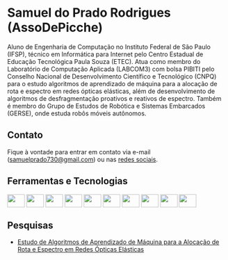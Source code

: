 # Samuel do Prado Rodrigues (AssoDePicche)

Aluno de Engenharia de Computação no Instituto Federal de São Paulo (IFSP), técnico em Informática para Internet pelo Centro Estadual de Educação Tecnológica Paula Souza (ETEC). Atua como membro do Laboratório de Computação Aplicada (LABCOM3) com bolsa PIBITI pelo Conselho Nacional de Desenvolvimento Científico e Tecnológico (CNPQ) para o estudo algoritmos de aprendizado de máquina para a alocação de rota e espectro em redes ópticas elásticas, além de desenvolvimento de algoritmos de desfragmentação proativos e reativos de espectro. Também é membro do Grupo de Estudos de Robótica e Sistemas Embarcados (GERSE), onde estuda robôs móveis autônomos.

## Contato

Fique à vontade para entrar em contato via e-mail (<samuelprado730@gmail.com>) ou nas [redes sociais](https://assodepicche.github.io/AssoDePicche/).

## Ferramentas e Tecnologias

<div style="display: inline_block">
  <img align="center" height="30" width="40" src="https://cdn.jsdelivr.net/gh/devicons/devicon@latest/icons/c/c-original.svg" />
  <img align="center" height="30" width="40" src="https://cdn.jsdelivr.net/gh/devicons/devicon@latest/icons/cplusplus/cplusplus-original.svg" />
  <img align="center" height="30" width="40" src="https://cdn.jsdelivr.net/gh/devicons/devicon@latest/icons/java/java-original.svg" />
  <img align="center" height="30" width="40" src="https://cdn.jsdelivr.net/gh/devicons/devicon@latest/icons/javascript/javascript-original.svg" />
  <img align="center" height="30" width="40" src="https://cdn.jsdelivr.net/gh/devicons/devicon@latest/icons/linux/linux-original.svg" />
  <img align="center" height="30" width="40" src="https://cdn.jsdelivr.net/gh/devicons/devicon@latest/icons/mysql/mysql-original.svg" />
  <img align="center" height="30" width="40" src="https://cdn.jsdelivr.net/gh/devicons/devicon@latest/icons/php/php-original.svg" />
  <img align="center" height="30" width="40" src="https://cdn.jsdelivr.net/gh/devicons/devicon@latest/icons/python/python-original.svg" />
  <img align="center" height="30" width="40" src="https://cdn.jsdelivr.net/gh/devicons/devicon@latest/icons/vim/vim-original.svg" />
  <img align="center" height="30" width="40" src="" />
</div>

## Pesquisas

- [Estudo de Algoritmos de Aprendizado de Máquina para a Alocação de Rota e Espectro em Redes Ópticas Elásticas](https://github.com/AssoDePicche/elastic-optical-networks)
